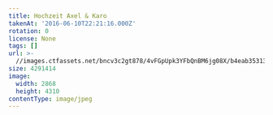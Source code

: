 ```yaml
---
title: Hochzeit Axel & Karo
takenAt: '2016-06-10T22:21:16.000Z'
rotation: 0
license: None
tags: []
url: >-
  //images.ctfassets.net/bncv3c2gt878/4vFGpUpk3YFbQnBM6jg08X/b4eab35313ffbd8dffab89e187e4e2da/hochzeit-axel--karo_28100171771_o
size: 4291414
image:
  width: 2868
  height: 4310
contentType: image/jpeg
---
```


